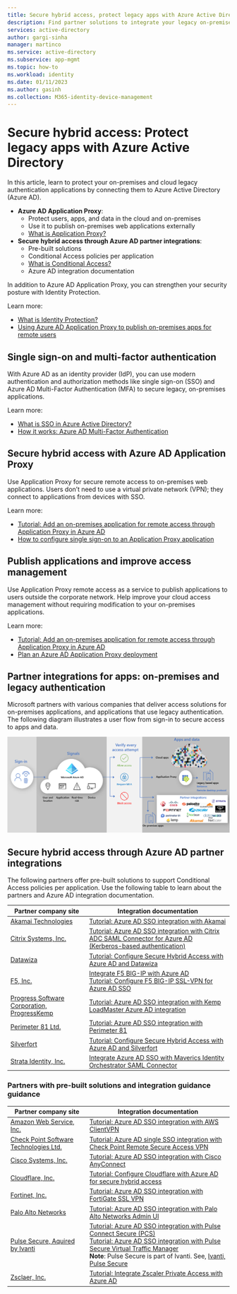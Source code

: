 ```yaml
---
title: Secure hybrid access, protect legacy apps with Azure Active Directory
description: Find partner solutions to integrate your legacy on-premises, public cloud, or private cloud applications with Azure AD.
services: active-directory
author: gargi-sinha
manager: martinco
ms.service: active-directory
ms.subservice: app-mgmt
ms.topic: how-to
ms.workload: identity
ms.date: 01/11/2023
ms.author: gasinh
ms.collection: M365-identity-device-management
---
```

# Secure hybrid access: Protect legacy apps with Azure Active Directory

In this article, learn to protect your on-premises and cloud legacy authentication applications by connecting them to Azure Active Directory (Azure AD).

* **Azure AD Application Proxy**:
  * Protect users, apps, and data in the cloud and on-premises 
  * Use it to publish on-premises web applications externally
  * [What is Application Proxy?](/azure/active-directory/app-proxy/application-proxy#what-is-application-proxy)
* **Secure hybrid access through Azure AD partner integrations**:
  * Pre-built solutions
  * Conditional Access policies per application
  * [What is Conditional Access?](/articles/active-directory/conditional-access/overview.md)
  * Azure AD integration documentation

In addition to Azure AD Application Proxy, you can strengthen your security posture with Identity Protection. 

Learn more:

* [What is Identity Protection?](/articles/active-directory/identity-protection/overview-identity-protection.md)
* [Using Azure AD Application Proxy to publish on-premises apps for remote users](/articles/active-directory/app-proxy/what-is-application-proxy.md)

## Single sign-on and multi-factor authentication

With Azure AD as an identity provider (IdP), you can use modern authentication and authorization methods like single sign-on (SSO) and Azure AD Multi-Factor Authentication (MFA) to secure legacy, on-premises applications.

Learn more:

* [What is SSO in Azure Active Directory?](/articles/active-directory/manage-apps/what-is-single-sign-on.md)
* [How it works: Azure AD Multi-Factor Authentication](/articles/active-directory/authentication/concept-mfa-howitworks.md)

## Secure hybrid access with Azure AD Application Proxy

Use Application Proxy for secure remote access to on-premises web applications. Users don’t need to use a virtual private network (VPN); they connect to applications from devices with SSO. 

Learn more:

* [Tutorial: Add an on-premises application for remote access through Application Proxy in Azure AD](/articles/active-directory/app-proxy/application-proxy-add-on-premises-application.md)
* [How to configure single sign-on to an Application Proxy application](/articles/active-directory/app-proxy/application-proxy-config-sso-how-to.md)

## Publish applications and improve access management

Use Application Proxy remote access as a service to publish applications to users outside the corporate network. Help improve your cloud access management without requiring modification to your on-premises applications.

Learn more:

* [Tutorial: Add an on-premises application for remote access through Application Proxy in Azure AD](/articles/active-directory/app-proxy/application-proxy-add-on-premises-application.md)
* [Plan an Azure AD Application Proxy deployment](/articles/active-directory/app-proxy/application-proxy-deployment-plan.md)

## Partner integrations for apps: on-premises and legacy authentication

Microsoft partners with various companies that deliver access solutions for on-premises applications, and applications that use legacy authentication. The following diagram illustrates a user flow from sign-in to secure access to apps and data.

   ![Diagram of secure hybrid access integrations and Application Proxy providing user access.](./media/secure-hybrid-access/secure-hybrid-access.png)

## Secure hybrid access through Azure AD partner integrations

The following partners offer pre-built solutions to support Conditional Access policies per application. Use the following table to learn about the partners and Azure AD integration documentation.

|Partner company site|Integration documentation|
|---|---|
|[Akamai Technologies](https://www.akamai.com/)|[Tutorial: Azure AD SSO integration with Akamai](/articles/active-directory/saas-apps/akamai-tutorial.md)|
|[Citrix Systems, Inc.](https://www.citrix.com/)|[Tutorial: Azure AD SSO integration with Citrix ADC SAML Connector for Azure AD (Kerberos-based authentication)](/articles/active-directory/saas-apps/citrix-netscaler-tutorial.md)|
|[Datawiza](https://www.datawiza.com/)|[Tutorial: Configure Secure Hybrid Access with Azure AD and Datawiza](/articles/active-directory/manage-apps/datawiza-with-azure-ad.md)|
|[F5, Inc.](https://www.f5.com/)|[Integrate F5 BIG-IP with Azure AD](/articles/active-directory/manage-apps/f5-aad-integration.md)</br>[Tutorial: Configure F5 BIG-IP SSL-VPN for Azure AD SSO](/articles/active-directory/manage-apps/f5-aad-password-less-vpn.md)|
|[Progress Software Corporation, ProgressKemp](https://support.kemptechnologies.com/hc)|[Tutorial: Azure AD SSO integration with Kemp LoadMaster Azure AD integration](/articles/active-directory/saas-apps/kemp-tutorial.md)|
|[Perimeter 81 Ltd.]()|[Tutorial: Azure AD SSO integration with Perimeter 81](/articles/active-directory/saas-apps/perimeter-81-tutorial.md)|
|[Silverfort](https://www.silverfort.com/)|[Tutorial: Configure Secure Hybrid Access with Azure AD and Silverfort](/articles/active-directory/manage-apps/silverfort-azure-ad-integration.md)|
|[Strata Identity, Inc.](https://www.strata.io/)|[Integrate Azure AD SSO with Maverics Identity Orchestrator SAML Connector](/articles/active-directory/saas-apps/maverics-identity-orchestrator-saml-connector-tutorial.md)|

### Partners with pre-built solutions and integration guidance guidance

|Partner company site|Integration documentation|
|---|---|
|[Amazon Web Service, Inc.](https://aws.amazon.com/)|[Tutorial: Azure AD SSO integration with AWS ClientVPN](/articles/active-directory/saas-apps/aws-clientvpn-tutorial.md)|
|[Check Point Software Technologies Ltd.](https://www.checkpoint.com/)|[Tutorial: Azure AD single SSO integration with Check Point Remote Secure Access VPN](/articles/active-directory/saas-apps/check-point-remote-access-vpn-tutorial.md)|
|[Cisco Systems, Inc.](https://www.cisco.com/)|[Tutorial: Azure AD SSO integration with Cisco AnyConnect](/articles/active-directory/saas-apps/cisco-anyconnect.md)|
|[Cloudflare, Inc.](https://www.cloudflare.com/)|[Tutorial: Configure Cloudflare with Azure AD for secure hybrid access](/articles/active-directory/manage-apps/cloudflare-azure-ad-integration.md)|
|[Fortinet, Inc.](https://www.fortinet.com/)|[Tutorial: Azure AD SSO integration with FortiGate SSL VPN](/articles/active-directory/saas-apps/fortigate-ssl-vpn-tutorial.md)|
|[Palo Alto Networks](https://www.paloaltonetworks.com/)|[Tutorial: Azure AD SSO integration with Palo Alto Networks Admin UI](/articles/active-directory/saas-apps/paloaltoadmin-tutorial.md)|
|[Pulse Secure, Aquired by Ivanti](https://www.pulsesecure.net/)|[Tutorial: Azure AD SSO integration with Pulse Connect Secure (PCS)](/articles/active-directory/saas-apps/pulse-secure-pcs-tutorial.md)</br>[Tutorial: Azure AD SSO integration with Pulse Secure Virtual Traffic Manager](/articles/active-directory/saas-apps/pulse-secure-virtual-traffic-manager-tutorial.md)</br>**Note**: Pulse Secure is part of Ivanti. See, [Ivanti, Pulse Secure](https://www.ivanti.com/company/history/pulse-secure?psredirect)|
|[Zsclaer, Inc.](https://www.zscaler.com/)|[Tutorial: Integrate Zscaler Private Access with Azure AD](/articles/active-directory/saas-apps/zscalerprivateaccess-tutorial.md)|

